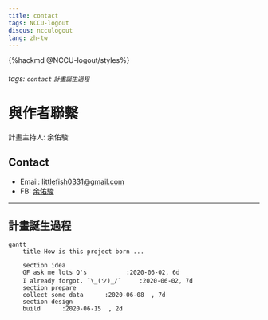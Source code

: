 ```yaml
---
title: contact
tags: NCCU-logout
disqus: ncculogout
lang: zh-tw
---
```


{%hackmd @NCCU-logout/styles%}

###### tags: `contact` `計畫誕生過程`

# 與作者聯繫

計畫主持人: 余佑駿

## Contact

- Email: littlefish0331@gmail.com
- FB: [余佑駿](https://www.facebook.com/littlefish0331)

---

## 計畫誕生過程

```mermaid
gantt
    title How is this project born ...

    section idea
    GF ask me lots Q's           :2020-06-02, 6d
    I already forgot. ¯\_(ツ)_/¯     :2020-06-02, 7d
    section prepare
    collect some data      :2020-06-08  , 7d
    section design
    build      :2020-06-15  , 2d
```
